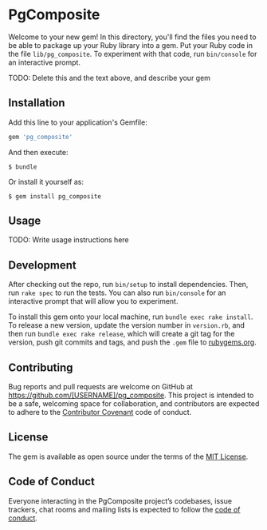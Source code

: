 # PgComposite

Welcome to your new gem! In this directory, you'll find the files you need to be able to package up your Ruby library into a gem. Put your Ruby code in the file `lib/pg_composite`. To experiment with that code, run `bin/console` for an interactive prompt.

TODO: Delete this and the text above, and describe your gem

## Installation

Add this line to your application's Gemfile:

```ruby
gem 'pg_composite'
```

And then execute:

    $ bundle

Or install it yourself as:

    $ gem install pg_composite

## Usage

TODO: Write usage instructions here

## Development

After checking out the repo, run `bin/setup` to install dependencies. Then, run `rake spec` to run the tests. You can also run `bin/console` for an interactive prompt that will allow you to experiment.

To install this gem onto your local machine, run `bundle exec rake install`. To release a new version, update the version number in `version.rb`, and then run `bundle exec rake release`, which will create a git tag for the version, push git commits and tags, and push the `.gem` file to [rubygems.org](https://rubygems.org).

## Contributing

Bug reports and pull requests are welcome on GitHub at https://github.com/[USERNAME]/pg_composite. This project is intended to be a safe, welcoming space for collaboration, and contributors are expected to adhere to the [Contributor Covenant](http://contributor-covenant.org) code of conduct.

## License

The gem is available as open source under the terms of the [MIT License](https://opensource.org/licenses/MIT).

## Code of Conduct

Everyone interacting in the PgComposite project’s codebases, issue trackers, chat rooms and mailing lists is expected to follow the [code of conduct](https://github.com/[USERNAME]/pg_composite/blob/master/CODE_OF_CONDUCT.md).
